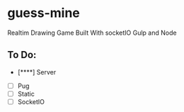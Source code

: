 # guess-mine
Realtim Drawing Game Built With socketIO Gulp and Node

## To Do:

- [****] Server
- [ ] Pug
- [ ] Static
- [ ] SocketIO
